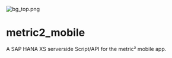 ![bg_top.png](http://www.metric2.com/wp-content/uploads/2014/10/bg_top.png)

metric2_mobile
==============

A SAP HANA XS serverside Script/API for the metric² mobile app.
